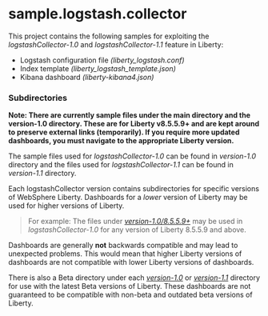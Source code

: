 # sample.logstash.collector

This project contains the following samples for exploiting the *logstashCollector-1.0* and *logstashCollector-1.1* feature in Liberty: 
* Logstash configuration file *(liberty_logstash.conf)*
* Index template *(liberty_logstash_template.json)*
* Kibana dashboard *(liberty-kibana4.json)*

### Subdirectories
**Note: There are currently sample files under the main directory and the version-1.0 directory. These are for Liberty v8.5.5.9+ and are kept around to preserve external links (temporarily). If you require more updated dashboards, you must navigate to the appropriate Liberty version.**

The sample files used for *logstashCollector-1.0* can be found in *version-1.0* directory and the files used for *logstashCollector-1.1* can be found in *version-1.1* directory.


Each logstashCollector version contains subdirectories for specific versions of WebSphere Liberty. Dashboards for a *lower* version of Liberty may be used for higher versions of Liberty.

> For example:
The files under *[version-1.0/8.5.5.9+](version-1.0/8.5.5.9+)* may be used in *logstashCollector-1.0* for any version of Liberty 8.5.5.9 and above.

Dashboards are generally **not** backwards compatible and may lead to unexpected problems. This would mean that higher Liberty versions of dashboards are not compatible with lower Liberty versions of dashboards.

There is also a Beta directory under each *[version-1.0](version-1.0/Beta)* or *[version-1.1](version-1.1/Beta)* directory for use with the latest Beta versions of Liberty. These dashboards are not guaranteed to be compatible with non-beta and outdated beta versions of Liberty.